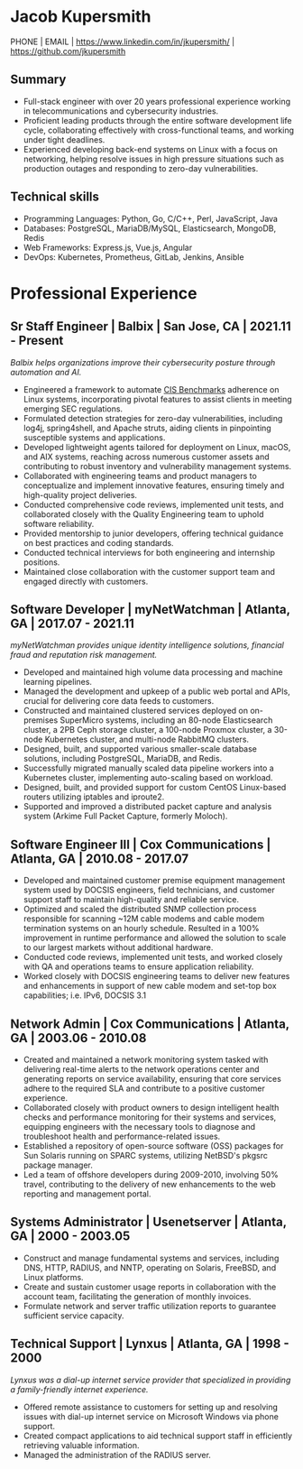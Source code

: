 Jacob Kupersmith
================

PHONE | EMAIL
| https://www.linkedin.com/in/jkupersmith/
| https://github.com/jkupersmith

## Summary

- Full-stack engineer with over 20 years professional experience working in telecommunications and cybersecurity industries.
- Proficient leading products through the entire software development life cycle, collaborating effectively with cross-functional teams, and working under tight deadlines.
- Experienced developing back-end systems on Linux with a focus on networking, helping resolve issues in high pressure situations such as production outages and responding to zero-day vulnerabilities.

## Technical skills

- Programming Languages: Python, Go, C/C++, Perl, JavaScript, Java
- Databases: PostgreSQL, MariaDB/MySQL, Elasticsearch, MongoDB, Redis
- Web Frameworks: Express.js, Vue.js, Angular
- DevOps: Kubernetes, Prometheus, GitLab, Jenkins, Ansible

Professional Experience
=======================

## Sr Staff Engineer | Balbix | San Jose, CA | 2021.11 - Present

*Balbix helps organizations improve their cybersecurity posture through automation and AI.*

- Engineered a framework to automate [CIS Benchmarks](https://www.cisecurity.org/cis-benchmarks) adherence on Linux systems, incorporating pivotal features to assist clients in meeting emerging SEC regulations.
- Formulated detection strategies for zero-day vulnerabilities, including log4j, spring4shell, and Apache struts, aiding clients in pinpointing susceptible systems and applications.
- Developed lightweight agents tailored for deployment on Linux, macOS, and AIX systems, reaching across numerous customer assets and contributing to robust inventory and vulnerability management systems.
- Collaborated with engineering teams and product managers to conceptualize and implement innovative features, ensuring timely and high-quality project deliveries.
- Conducted comprehensive code reviews, implemented unit tests, and collaborated closely with the Quality Engineering team to uphold software reliability.
- Provided mentorship to junior developers, offering technical guidance on best practices and coding standards.
- Conducted technical interviews for both engineering and internship positions.
- Maintained close collaboration with the customer support team and engaged directly with customers.

## Software Developer | myNetWatchman | Atlanta, GA | 2017.07 - 2021.11

*myNetWatchman provides unique identity intelligence solutions, financial fraud and reputation risk management.*

- Developed and maintained high volume data processing and machine learning pipelines.
- Managed the development and upkeep of a public web portal and APIs, crucial for delivering core data feeds to customers.
- Constructed and maintained clustered services deployed on on-premises SuperMicro systems, including an 80-node Elasticsearch cluster, a 2PB Ceph storage cluster, a 100-node Proxmox cluster, a 30-node Kubernetes cluster, and multi-node RabbitMQ clusters.
- Designed, built, and supported various smaller-scale database solutions, including PostgreSQL, MariaDB, and Redis.
- Successfully migrated manually scaled data pipeline workers into a Kubernetes cluster, implementing auto-scaling based on workload.
- Designed, built, and provided support for custom CentOS Linux-based routers utilizing iptables and iproute2.
- Supported and improved a distributed packet capture and analysis system (Arkime Full Packet Capture, formerly Moloch).

## Software Engineer III | Cox Communications | Atlanta, GA | 2010.08 - 2017.07

- Developed and maintained customer premise equipment management system used by DOCSIS engineers, field technicians, and customer support staff to maintain high-quality and reliable service.
- Optimized and scaled the distributed SNMP collection process responsible for scanning ~12M cable modems and cable modem termination systems on an hourly schedule.  Resulted in a 100% improvement in runtime performance and allowed the solution to scale to our largest markets without additional hardware.
- Conducted code reviews, implemented unit tests, and worked closely with QA and operations teams to ensure application reliability.
- Worked closely with DOCSIS engineering teams to deliver new features and enhancements in support of new cable modem and set-top box capabilities; i.e. IPv6, DOCSIS 3.1

## Network Admin | Cox Communications | Atlanta, GA | 2003.06 - 2010.08

- Created and maintained a network monitoring system tasked with delivering real-time alerts to the network operations center and generating reports on service availability, ensuring that core services adhere to the required SLA and contribute to a positive customer experience.
- Collaborated closely with product owners to design intelligent health checks and performance monitoring for their systems and services, equipping engineers with the necessary tools to diagnose and troubleshoot health and performance-related issues.
- Established a repository of open-source software (OSS) packages for Sun Solaris running on SPARC systems, utilizing NetBSD&#39;s pkgsrc package manager.
- Led a team of offshore developers during 2009-2010, involving 50% travel, contributing to the delivery of new enhancements to the web reporting and management portal.

## Systems Administrator | Usenetserver | Atlanta, GA | 2000 - 2003.05

- Construct and manage fundamental systems and services, including DNS, HTTP, RADIUS, and NNTP, operating on Solaris, FreeBSD, and Linux platforms.
- Create and sustain customer usage reports in collaboration with the account team, facilitating the generation of monthly invoices.
- Formulate network and server traffic utilization reports to guarantee sufficient service capacity.

## Technical Support | Lynxus | Atlanta, GA | 1998 - 2000

*Lynxus was a dial-up internet service provider that specialized in providing a family-friendly internet experience.*

- Offered remote assistance to customers for setting up and resolving issues with dial-up internet service on Microsoft Windows via phone support.
- Created compact applications to aid technical support staff in efficiently retrieving valuable information.
- Managed the administration of the RADIUS server.
